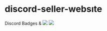 # discord-seller-websıte
Discord Badges &amp; <img src="https://cdn.discordapp.com/emojis/859867923958333478.png?size=20"> <img src="https://cdn.discordapp.com/emojis/892705947699535892.png?size=20">
